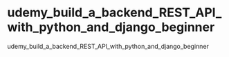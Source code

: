 # udemy_build_a_backend_REST_API_with_python_and_django_beginner
udemy_build_a_backend_REST_API_with_python_and_django_beginner
